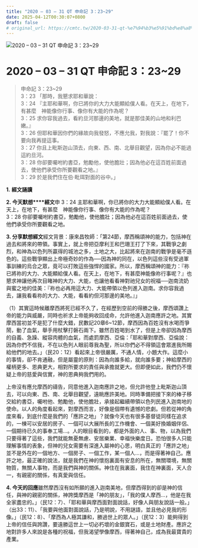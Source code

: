 ```yaml
---
title: "2020 – 03 – 31 QT 申命記 3：23~29"
date: 2025-04-12T00:30:07+0800
draft: false
# original_url: https://cmtc.tw/2020-03-31-qt-%e7%94%b3%e5%91%bd%e8%a8%98-3%ef%bc%9a2329
---
```


![2020 – 03 – 31 QT 申命記 3：23~29](/images/qt.jpg   "2020 – 03 – 31 QT 申命記 3：23~29")

# 2020 – 03 – 31 QT 申命記 3：23~29

> 申命記 3：23~29  
> 3：23 「那時，我懇求耶和華說：  
> 3：24 『主耶和華啊，你已將你的大力大能顯給僕人看。在天上，在地下，有甚麼　神能像你行事、像你有大能的作為呢？  
> 3：25 求你容我過去，看約旦河那邊的美地，就是那佳美的山地和利巴嫩。』  
> 3：26 但耶和華因你們的緣故向我發怒，不應允我，對我說：『罷了！你不要向我再提這事。  
> 3：27 你且上毗斯迦山頂去，向東、西、南、北舉目觀望，因為你必不能過這約旦河。  
> 3：28 你卻要囑咐約書亞，勉勵他，使他膽壯；因為他必在這百姓前面過去，使他們承受你所要觀看之地。』  
> 3：29 於是我們住在伯‧毗珥對面的谷中。」

**1.** **經文誦讀**

**2. 今天默想****經文**申 3：24 主耶和華啊，你已將你的大力大能顯給僕人看。在天上，在地下，有甚麼　神能像你行事、像你有大能的作為呢？  
3：28 你卻要囑咐約書亞，勉勵他，使他膽壯；因為他必在這百姓前面過去，使他們承受你所要觀看之地。

**3. 分享默想經文**經文背景：康來昌牧師：「第24節，摩西稱頌神的能力，包括神在過去和將來的帶領。事實上，就上帝把亞摩利王和巴珊王打了下來，其戰爭之劇烈，和神為以色列所贏得的城池之多，土地之大，比起將來在迦南的戰爭是毫不遜色的。這些戰爭顯出上帝極奇妙的作為──因為神的同在，以色列這些沒有受過軍事訓練的烏合之眾，竟可以打敗這些強悍的國家。所以，摩西稱頌神的能力：『祢已將祢的大力、大能顯給僕人看。在天上，在地下，有甚麼神能像祢行事呢？』也懇求神讓他再次目睹神的大力、大能，也讓他看看神對祂兒女的祝福──迦南流奶與蜜之地的佳美：『祢也必再用這大力、大能帶領以色列進入迦南。求你容我過去，讓我看看祢的大力、大能，看看約但河那邊的美地。』」

（1）其實這時候離摩西將死已經不久了，在經歷到空前的得勝之後，摩西頌讚上帝的能力與威嚴，同時也祈求上帝能夠收回成命，允許他進入迦南應許之地。其實摩西當初並不是犯了什麼大錯，民數記20章6~12節，摩西因為百姓沒有水喝而爭鬧，動了血氣，舉手用杖擊打磐石兩下。雖然百姓喝到水了，但是上帝卻因為摩西的自義、急躁、縱容肉體的血氣，而處罰摩西、亞倫：「耶和華對摩西、亞倫說：因為你們不信我，不在以色列人眼前尊我為聖，所以你們必不得領這會眾進我所賜給他們的地去。」（民20：12）看起來上帝很嚴厲，不通人情，小題大作。這麼小的事情，卻不肯通融，但是屬靈的原則：因為向誰多給，就向誰多要；神給摩西的權柄更多、恩典更大，相對所要求的責任與承擔就更大。但即便如此，我們仍不懷疑上帝的慈愛與信實，神的恩典夠我們用的。

上帝沒有應允摩西的禱告，同意他進入迦南應許之地，但允許他登上毗斯迦山頂去，可以向東、西、南、北舉目觀望，遠眺應許美地。同時準備把接下來的棒子移交給約書亞，囑咐他、勉勵他，使他膽壯，承接起繼續帶領以色列民進入迦南地的使命。以人的角度看起來，對摩西而言，好像是個帶有遺憾的悲劇。但若從神的角度來看，到底什麼是我們的「應許之地」？就像今天也有很多基督徒同樣在追求的，一棟可以安居的房子、一個可以大展所長的工作機會、一個美好換婚姻伴侶、一個期待已久的事奉工場…。人的眼目看到的，都是外面的人、事、物，以為我們只要得著了這些，我們就能無憂無慮、安居樂業、幸福快樂度日。恐怕很多人只能理解事情的表象，但神的兒女需要有深進入屬神的心思，明白真正的「應許之地」並不是外在的一個地方、一個房子、一個工作，某一個人…，而是得著神自己。應許之地，最正確的說法，就是我們在神的懷抱裏面有安息的所在，無關環境，無關物質，無關人事物，而是我們與神的關係。神住在我裏面，我住在神裏面，天人合一，有親密的關係，有真愛與信任。

**4. 今天的回應**雖然摩西沒有如所願的進入迦南美地，但摩西得到的卻是神的信任，與神的親密的關係，神誇獎摩西是「神的朋友」，「我的僕人摩西…，他是在我全家盡忠的。」（民12：7）、「耶和華與摩西面對面說話，好像人與朋友說話一般。」（出33：11）、「我要與他面對面說話，乃是明說，不用謎語，並且他必見我的形像。」（民12：8）、「摩西為人極其謙和，勝過世上的眾人。」（民12：3）能夠得到上帝的信任與誇讚，要遠勝這世上一切必朽壞的金銀寶石，或是土地財產。應許之地對許多人來說是各種的祝福，但我渴望學像摩西，得著神自己，成為我最寶貴的產業。